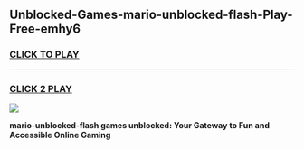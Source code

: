 
## Unblocked-Games-mario-unblocked-flash-Play-Free-emhy6
<h3>
<a href="https://premium76.site?title=mario-unblocked-flash&ref=19M">CLICK TO PLAY</a></h3>
<hr>

<h3>
<a href="https://premium76.site?title=mario-unblocked-flash&ref=19M">CLICK 2 PLAY</a>
  
</h3>

<a href="https://premium76.site?title=mario-unblocked-flash&ref=19M"><img src="https://clearcache.store/games.png"></a>


**mario-unblocked-flash games unblocked: Your Gateway to Fun and Accessible Online Gaming**
